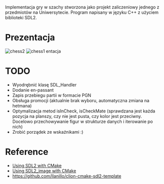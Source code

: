 Implementacja gry w szachy stworzona jako projekt zaliczeniowy jednego z przedmiotów na Uniwersytecie. Program napisany w języku C++ z użyciem biblioteki SDL2.

# Prezentacja
![chess2](https://github.com/b-karbownik/Szachy/assets/127301057/86d4f4f8-6859-4e6a-9797-27b68011aa05)
![chess1](https://github.com/b-karbownik/Szachy/assets/127301057/6968f76b-527c-46f1-9b20-3352917f0f65)
entacja

# TODO
 * Wyodrębnić klasę SDL_Handler
 * Dodanie en-passant
 * Zapis przebiegu partii w formacie PGN
 * Obsługa promocji (aktualnie brak wyboru, automatyczna zmiana na hetmana)
 * Optymalizacja metod isInCheck, isCheckMate (sprawdzana jest każda pozycja na planszy, czy nie jest pusta, czy kolor jest przeciwny. Docelowo przechowywanie figur w strukturze danych i iterowanie po nich)
 * Zrobić porządek ze wskaźnikami :)





# Reference

* [Using SDL2 with CMake](https://trenki2.github.io/blog/2017/06/02/using-sdl2-with-cmake/)
* [Using SDL2_image with CMake](https://trenki2.github.io/blog/2017/07/04/using-sdl2-image-with-cmake/)
* https://github.com/llanillo/clion-cmake-sdl2-template
